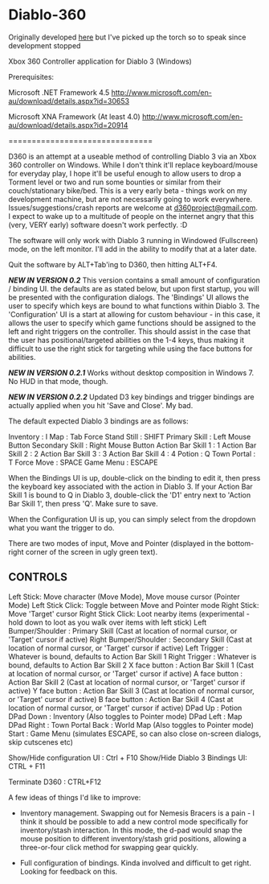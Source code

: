Diablo-360
====
Originally developed [here](https://github.com/d360project/d360) but I've
picked up the torch so to speak since development stopped

Xbox 360 Controller application for Diablo 3 (Windows)

Prerequisites:

Microsoft .NET Framework 4.5
http://www.microsoft.com/en-au/download/details.aspx?id=30653

Microsoft XNA Framework (At least 4.0)
http://www.microsoft.com/en-au/download/details.aspx?id=20914

===============================

D360 is an attempt at a useable method of controlling Diablo 3 via an Xbox 360 controller on Windows. While I don't think it'll replace keyboard/mouse for everyday play, I hope it'll be useful enough to allow users to drop a Torment level or two and run some bounties or similar from their couch/stationary bike/bed. This is a very early beta - things work on my development machine, but are not necessarily going to work everywhere. Issues/suggestions/crash reports are welcome at d360project@gmail.com. I expect to wake up to a multitude of people on the internet angry that this (very, VERY early) software doesn't work perfectly. :D

The software will only work with Diablo 3 running in Windowed (Fullscreen) mode, on the left monitor. I'll add in the ability to modify that at a later date.

Quit the software by ALT+Tab'ing to D360, then hitting ALT+F4.

***NEW IN VERSION 0.2***
This version contains a small amount of configuration / binding UI. the defaults are as stated below, but upon first startup, you will be presented with the configuration dialogs. The 'Bindings' UI allows the user to specify which keys are bound to what functions within Diablo 3. The 'Configuration' UI is a start at allowing for custom behaviour - in this case, it allows the user to specify which game functions should be assigned to the left and right triggers on the controller. This should assist in the case that the user has positional/targeted abilities on the 1-4 keys, thus making it difficult to use the right stick for targeting while using the face buttons for abilities. 

***NEW IN VERSION 0.2.1***
Works without desktop composition in Windows 7. No HUD in that mode, though.

***NEW IN VERSION 0.2.2***
Updated D3 key bindings and trigger bindings are actually applied when you hit 'Save and Close'. My bad.

The default expected Diablo 3 bindings are as follows:

Inventory :					I
Map : 						Tab
Force Stand Still : 		SHIFT
Primary Skill : 			Left Mouse Button
Secondary Skill :			Right Mouse Button
Action Bar Skill 1 : 		1
Action Bar Skill 2 : 		2
Action Bar Skill 3 : 		3
Action Bar Skill 4 : 		4
Potion : 					Q
Town Portal : 				T
Force Move : 				SPACE
Game Menu : 				ESCAPE

When the Bindings UI is up, double-click on the binding to edit it, then press the keyboard key associated with the action in Diablo 3. If your Action Bar Skill 1 is bound to Q in Diablo 3, double-click the 'D1' entry next to 'Action Bar Skill 1', then press 'Q'. Make sure to save.

When the Configuration UI is up, you can simply select from the dropdown what you want the trigger to do.


 There are two modes of input, Move and Pointer (displayed in the bottom-right corner of the screen in ugly green text).

CONTROLS
---------
Left Stick: 				Move character (Move Mode), Move mouse cursor (Pointer Mode)
Left Stick Click: 			Toggle between Move and Pointer mode
Right Stick: 				Move 'Target' cursor
Right Stick Click:			Loot nearby items (experimental - hold down to loot as you walk over items with left stick)
Left Bumper/Shoulder : 		Primary Skill (Cast at location of normal cursor, or 'Target' cursor if active)
Right Bumper/Shoulder : 	Secondary Skill (Cast at location of normal cursor, or 'Target' cursor if active)
Left Trigger : 				Whatever is bound, defaults to Action Bar Skill 1
Right Trigger : 			Whatever is bound, defaults to Action Bar Skill 2
X face button : 			Action Bar Skill 1 (Cast at location of normal cursor, or 'Target' cursor if active)
A face button : 			Action Bar Skill 2 (Cast at location of normal cursor, or 'Target' cursor if active)
Y face button : 			Action Bar Skill 3 (Cast at location of normal cursor, or 'Target' cursor if active)
B face button : 			Action Bar Skill 4 (Cast at location of normal cursor, or 'Target' cursor if active)
DPad Up : 					Potion
DPad Down : 				Inventory (Also toggles to Pointer mode)
DPad Left : 				Map 
DPad Right : 				Town Portal
Back : 						World Map (Also toggles to Pointer mode)
Start : 					Game Menu (simulates ESCAPE, so can also close on-screen dialogs, skip cutscenes etc)

Show/Hide configuration UI : Ctrl + F10
Show/Hide Diablo 3 Bindings UI: CTRL + F11

Terminate D360 : CTRL+F12


A few ideas of things I'd like to improve:

* Inventory management. Swapping out for Nemesis Bracers is a pain - I think it should be possible to add a new control mode specifically for inventory/stash interaction. In this mode, the d-pad would snap the mouse position to different inventory/stash grid positions, allowing a three-or-four click method for swapping gear quickly.

* Full configuration of bindings. Kinda involved and difficult to get right. Looking for feedback on this.


